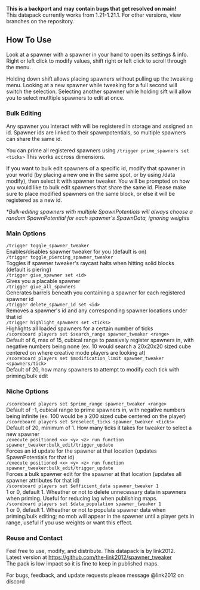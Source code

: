 **This is a backport and may contain bugs that get resolved on main!**<br>
This datapack currently works from 1.21-1.21.1. For other versions, view branches on the repository.<br>
## How To Use
Look at a spawner with a spawner in your hand to open its settings & info. Right or left click to modify values, shift right or left click to scroll through the menu. <br>

Holding down shift allows placing spawners without pulling up the tweaking menu. Looking at a new spawner while tweaking for a full second will switch the selection. Selecting another spawner while holding sift will allow you to select mutltiple spawners to edit at once. <br>

### Bulk Editing
Any spawner you interact with will be registered in storage and assigned an id. Spawner ids are linked to their spawnpotentials, so multiple spawners can share the same id.<br>

You can prime all registered spawners using `/trigger prime_spawners set <ticks>` This works accross dimensions.<br>

If you want to bulk edit spawners of a specific id, modify that spawner in your world (by placing a new one in the same spot, or by using /data modify), then select it with spawner tweaker. You will be prompted on how you would like to bulk edit spawners that share the same id. Please make sure to place modified spawners on the same block, or else it will be registered as a new id.<br>

**Bulk-editing spawners with multiple SpawnPotentials will always choose a random SpawnPotential for each spawner's SpawnData, ignoring weights*<br>

### Main Options
`/trigger toggle_spawner_tweaker`<br>
Enables/disables spawner tweaker for you (default is on)<br>
`/trigger toggle_piercing_spawner_tweaker`<br>
Toggles if spawner tweaker's raycast halts when hitting solid blocks (default is piering)<br>
`/trigger give_spawner set <id>`<br>
Gives you a placable spawner<br>
`/trigger give_all_spawners`<br>
Generates barrels beneath you containing a spawner for each registered spawner id<br>
`/trigger delete_spawner_id set <id>`<br>
Removes a spawner's id and any corresponding spawner locations under that id<br>
`/trigger highlight_spawners set <ticks>`<br>
Highlights all loaded spawners for a certain number of ticks<br>
`/scoreboard players set $search_range spawner_tweaker <range>`<br>
Default of 6, max of 15, cubical range to passively register spawners in, with negative numbers being none (ex. 10 would search a 20x20x20 sized cube centered on where creative mode players are looking at)<br>
`/scoreboard players set $modification_limit spawner_tweaker <spawners/tick>`<br>
Default of 20, how many spawners to attempt to modify each tick with priming/bulk edit<br>

### Niche Options
`/scoreboard players set $prime_range spawner_tweaker <range>`<br>
Default of -1, cubical range to prime spawners in, with negative numbers being infinite (ex. 100 would be a 200 sized cube centered on the player)<br>
`/scoreboard players set $reselect_ticks spawner_tweaker <ticks>`<br>
Default of 20, minimum of 1. How many ticks it takes for tweaker to select a new spawner<br>
`/execute positioned <x> <y> <z> run function spawner_tweaker:bulk_edit/trigger_update`<br>
Forces an id update for the spawner at that location (updates SpawnPotentials for that id)<br>
`/execute positioned <x> <y> <z> run function spawner_tweaker:bulk_edit/trigger_update`<br>
Forces a bulk spawner edit for the spawner at that location (updates all spawner attributes for that id)<br>
`/scoreboard players set $efficient_data spawner_tweaker 1`<br>
1 or 0, default 1. Wheather or not to delete unnecessary data in spawners when priming. Useful for reducing lag when publishing maps.<br>
`/scoreboard players set $data_population spawner_tweaker 1`<br>
1 or 0, default 1. Wheather or not to populate spawner data when priming/bulk editing; no mob will appear in the spawner until a player gets in range, useful if you use weights or want this effect.<br>

### Reuse and Contact
Feel free to use, modify, and distribute. This datapack is by link2012.<br>
Latest version at https://github.com/the-link2012/spawner_tweaker<br>
The pack is low impact so it is fine to keep in published maps.

For bugs, feedback, and update requests please message @link2012 on discord